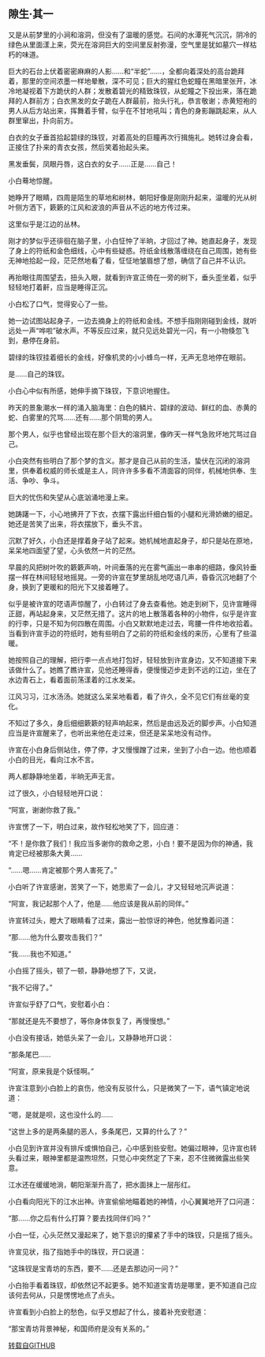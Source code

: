 ## 隙生·其一

又是从前梦里的小涧和溶洞，但没有了温暖的感觉。石间的水潭死气沉沉，阴冷的绿色从里面漾上来，荧光在溶洞巨大的空间里反射弥漫，空气里是犹如墓穴一样枯朽的味道。

巨大的石台上伏着密密麻麻的人影……和“半蛇”……，全都向着深处的高台跪拜着，那里的空间浓墨一样地晕散，深不可见；巨大的猩红色蛇瞳在黑暗里张开，冰冷地凝视着下方跪伏的人群；发散着碧光的精致珠钗，从蛇瞳之下投出来，落在跪拜的人群前方；白衣黑发的女子跪在人群最前，抬头行礼，恭言敬谢；赤黄短袍的男人从后方站出来，挥舞着手臂，似乎在不甘地吼叫；青色的身影蹦跳起来，从人群里窜出，扑向前方。

白衣的女子垂首拾起碧绿的珠钗，对着高处的巨瞳再次行揖施礼。她转过身会看，正接住了扑来的青衣女孩，然后笑着抬起头来。

黑发垂鬓，凤眼丹唇，这白衣的女子……正是……自己！

小白蓦地惊醒。

她睁开了眼睛，四周是陌生的草地和树林，朝阳好像是刚刚升起来，温暖的光从树叶侧方洒下，簌簌的江风和波浪的声音从不远的地方传过来。

这里似乎是江边的丛林。

刚才的梦似乎还徘徊在脑子里，小白怔忡了半晌，才回过了神。她直起身子，发现了身上的符纸和金色细线，心中有些疑惑。符纸金线散落缠绕在自己周围，她有些无神地拾起一段，茫茫然地看了看，怔怔地皱眉想了想，确信了自己并不认识。

再抬眼往周围望去，扭头入眼，就看到许宣正倚在一旁的树下，垂头歪坐着，似乎轻轻地打着鼾，应当是睡得正沉。

小白松了口气，觉得安心了一些。

她一边试图站起身子，一边去摘身上的符纸和金线。不想手指刚刚碰到金线，就听远处一声“哗啦”破水声。不等反应过来，就只见远处碧光一闪，有一小物倏忽飞到，悬停在身前。

碧绿的珠钗挂着细长的金线，好像机灵的小小蜂鸟一样，无声无息地停在眼前。

是……自己的珠钗。

小白心中似有所感，她伸手摘下珠钗，下意识地握住。

昨天的景象潮水一样的涌入脑海里：白色的鳞片、碧绿的波动、鲜红的血、赤黄的蛇、白雾里的咒骂……还有……那个阴鸷的男人。

那个男人，似乎也曾经出现在那个巨大的溶洞里，像昨天一样气急败坏地咒骂过自己。

小白突然有些明白了那个梦的含义。那才是自己从前的生活，蛰伏在沉闭的溶洞里，供奉着权威的师长或是主人，同许许多多看不清面容的同伴，机械地供奉、生活、争吵、争斗。

巨大的忧伤和失望从心底汹涌地漫上来。

她踌躇一下，小心地拂开了下衣，衣摆下露出纤细白皙的小腿和光滑娇嫩的细足。她还是苦笑了出来，将衣摆放下，垂头不言。

沉默了好久，小白还是撑着身子站了起来。她机械地直起身子，却只是站在原地，呆呆地四面望了望，心头依然一片的茫然。

早晨的风把树叶吹的簌簌声响，叶间垂落的光在雾气画出一串串的细路，像风铃垂摆一样在林间轻轻地摇晃。一旁的许宣在梦里胡乱地呓语几声，昏昏沉沉地翻了个身，换到了更暖和的阳光下又接着睡了。

似乎是被许宣的呓语声惊醒了，小白转过了身去查看他。她走到树下，见许宣睡得正甜，再站起身来，又茫然无措了。这片的地上散落着各种的小物件，似乎是许宣的行李，只是不知为何四散在周围。小白又默默地走过去，弯腰一件件地收拾着。当看到许宣手边的符纸时，她有些明白了之前的符纸和金线的来历，心里有了些温暖。

她按照自己的理解，把行李一点点地打包好，轻轻放到许宣身边，又不知道接下来该做什么了。她瞧了瞧许宣，见他还睡得香，便慢慢迈步走到不远的江边，坐在了水边青石上，看着面前荡漾着的江水发呆。

江风习习，江水汤汤。她就这么呆呆地看着，看了许久，全不见它们有丝毫的变化。

不知过了多久，身后细细簌簌的轻声响起来，然后是由远及近的脚步声。小白知道应当是许宣醒来了，也听出来他在走过来，但还是呆呆地没有动作。

许宣在小白身后侧站住，停了停，才又慢慢蹭了过来，坐到了小白一边。他也顺着小白的目光，看向江水不言。

两人都静静地坐着，半晌无声无言。

过了很久，小白轻轻地开口说：

“阿宣，谢谢你救了我。”

许宣愣了一下，明白过来，故作轻松地笑了下，回应道：

“不！是你救了我们！我应当多谢你的救命之恩，小白！要不是因为你的神通，我肯定已经被那条大黄……

“……嗯……肯定被那个男人害死了。”

小白听了许宣感谢，苦笑了一下，她思索了一会儿，才又轻轻地沉声说道：

“阿宣，我记起那个人了，他是……他应该是我从前的同伴。”

许宣转过头，瞪大了眼睛看了过来，露出一脸惊讶的神色，他犹豫着问道：

“那……他为什么要攻击我们？”

“我……我也不知道。”

小白摇了摇头，顿了一顿，静静地想了下，又说，

“我不记得了。”

许宣似乎舒了口气，安慰着小白：

“那就还是先不要想了，等你身体恢复了，再慢慢想。”

小白没有接话，她低头呆了一会儿，又静静地开口说：

“那条尾巴……

“阿宣，原来我是个妖怪啊。”

许宣注意到小白脸上的哀伤，他没有反驳什么，只是微笑了一下，语气镇定地说道：

“嗯，是就是呗，这也没什么的……

“这世上多的是两条腿的恶人，多条尾巴，又算的什么了？”

小白见到许宣并没有排斥或惧怕自己，心中感到些安慰。她偏过眼神，见许宣也转头看过来，眼神里都是温煦坦然，只觉心中突然定了下来，忍不住微微露出些笑意。

江水还在缓缓地淌，朝阳渐渐升高了，把水面抹上一层彤红。

小白看向阳光下的江水出神。许宣偷偷地瞄着她的神情，小心翼翼地开了口问道：

“那……你之后有什么打算？要去找同伴们吗？”

小白一怔，心头茫然又漫起来了，她下意识的攥紧了手中的珠钗，只是摇了摇头。

许宣见状，指了指她手中的珠钗，开口说道：

“这珠钗是宝青坊的东西，要不……还是去那边问一问？”

小白抬手看着珠钗，却依然记不起更多。她不知道宝青坊是哪里，更不知道自己应该何去何从，只是愣愣地点了点头。

许宣看到小白脸上的愁色，似乎又想起了什么，接着补充安慰道：

“那宝青坊背景神秘，和国师府是没有关系的。”

[转载自GITHUB](https://github.com/NinePieces/BaiSheYuanQi)